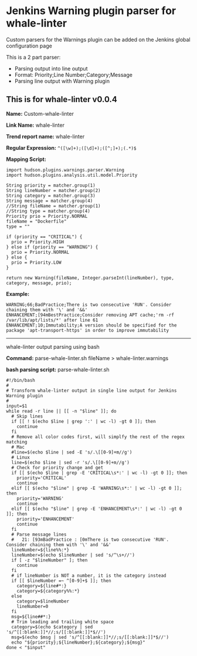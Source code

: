 # Jenkins Warning plugin parser for whale-linter

Custom parsers for the Warnings plugin can be added on the Jenkins global configuration page

This is a 2 part parser:
- Parsing output into line output
 - Format: Priority;Line Number;Category;Message
- Parsing line output with Warning plugin

This is for whale-linter v0.0.4
---

**Name:** Custom-whale-linter

**Link Name:** whale-linter

**Trend report name:** whale-linter

**Regular Expression:** `^([\w]+);([\d]+);([^;]+);(.*)$`

**Mapping Script:**
```
import hudson.plugins.warnings.parser.Warning
import hudson.plugins.analysis.util.model.Priority

String priority = matcher.group(1)
String lineNumber = matcher.group(2)
String category = matcher.group(3)
String message = matcher.group(4)
//String fileName = matcher.group(1)
//String type = matcher.group(4)
Priority prio = Priority.NORMAL
fileName = "Dockerfile"
type = ""

if (priority == "CRITICAL") {
  prio = Priority.HIGH
} else if (priority == "WARNING") {
  prio = Priority.NORMAL
} else {
  prio = Priority.LOW
}

return new Warning(fileName, Integer.parseInt(lineNumber), type, category, message, prio);
```
**Example:**
```
WARNING;66;BadPractice;There is two consecutive 'RUN'. Consider chaining them with '\' and '&&'
ENHANCEMENT;[94mBestPractice;Consider removing APT cache;'rm -rf /var/lib/apt/lists/*' after line 61
ENHANCEMENT;10;Immutability;A version should be specified for the package 'apt-transport-https' in order to improve immutability
```

---
whale-linter output parsing using bash

**Command:** parse-whale-linter.sh fileName > whale-linter.warnings

**bash parsing script:** parse-whale-linter.sh
```
#!/bin/bash
#
# Transform whale-linter output in single line output for Jenkins Warning plugin
#
input=$1
while read -r line || [[ -n "$line" ]]; do
  # Skip lines
  if [[ ! $(echo $line | grep ':' | wc -l) -gt 0 ]]; then
    continue
  fi
  # Remove all color codes first, will simplfy the rest of the regex matching
  # Mac
  #line=$(echo $line | sed -E 's/.\[[0-9]+m//g')
  # Linux
  line=$(echo $line | sed -r 's/.\[[0-9]+m//g')
  # Check for priority change and get
  if [[ $(echo $line | grep -E 'CRITICAL\s*:' | wc -l) -gt 0 ]]; then
    priority='CRITICAL'
    continue
  elif [[ $(echo "$line" | grep -E 'WARNING\s*:' | wc -l) -gt 0 ]]; then
    priority='WARNING'
    continue
  elif [[ $(echo "$line" | grep -E 'ENHANCEMENT\s*:' | wc -l) -gt 0 ]]; then
    priority='ENHANCEMENT'
    continue
  fi
  # Parse message lines
  #   21: [93mBadPractice : [0mThere is two consecutive 'RUN'. Consider chaining them with '\' and '&&'
  lineNumber=${line%%:*}
  lineNumber=$(echo $lineNumber | sed 's/^\s+//')
  if [ -z "$lineNumber" ]; then
    continue
  fi
  # if lineNumber is NOT a number, it is the category instead
  if [[ $lineNumber =~ ^[0-9]+$ ]]; then
    category=${line#*:}
    category=${category%%:*}
  else
    category=$lineNumber
    lineNumber=0
  fi
  msg=${line##*:}
  # Trim leading and trailing white space
  category=$(echo $category | sed 's/^[[:blank:]]*//;s/[[:blank:]]*$//')
  msg=$(echo $msg | sed 's/^[[:blank:]]*//;s/[[:blank:]]*$//')
  echo "${priority};${lineNumber};${category};${msg}"
done < "$input"
```
